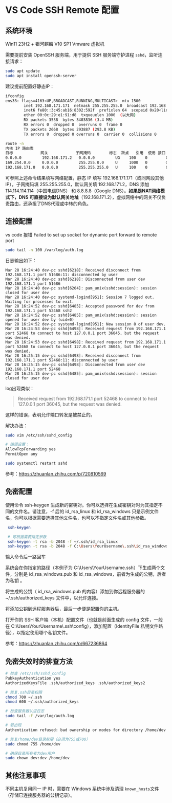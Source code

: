 # VS Code SSH Remote 配置

## 系统环境

Win11 23H2 + 银河麒麟 V10 SP1 Vmware 虚拟机

需要提前安装 OpenSSH 服务端，用于提供 SSH 服务端守护进程 `sshd`，监听连接请求：

```bash
sudo apt update
sudo apt install openssh-server
```

建议提前配置好静态IP：

```bash
ifconfig
ens33: flags=4163<UP,BROADCAST,RUNNING,MULTICAST>  mtu 1500
        inet 192.168.171.171  netmask 255.255.255.0  broadcast 192.168.171.255
        inet6 fe80::3c45:ab16:8302:592f  prefixlen 64  scopeid 0x20<link>
        ether 00:0c:29:e1:91:d8  txqueuelen 1000  (以太网)
        RX packets 3538  bytes 3403836 (3.4 MB)
        RX errors 0  dropped 0  overruns 0  frame 0
        TX packets 2668  bytes 293887 (293.8 KB)
        TX errors 0  dropped 0 overruns 0  carrier 0  collisions 0

route -n
内核 IP 路由表
目标            网关            子网掩码        标志  跃点   引用  使用 接口
0.0.0.0         192.168.171.2   0.0.0.0         UG    100    0        0 ens33
169.254.0.0     0.0.0.0         255.255.0.0     U     1000   0        0 ens33
192.168.171.0   0.0.0.0         255.255.255.0   U     100    0        0 ens33
```

可参照上述命令结果填写网络配置，静态 IP 填写 192.168.171.171（或同网段其他IP），子网掩码填 255.255.255.0，默认网关填 192.168.171.2，DNS 添加  114.114.114.114（中国电信DNS） 和 8.8.8.8（Google DNS）。**如果是NAT网络模式下，DNS 可直接设为默认网关地址**（192.168.171.2），虚拟网络中的网关不仅负责路由，还承担了DNS代理或中转的角色。

## 连接配置

vs code 报错 Failed to set up socket for dynamic port forward to remote port

```bash
sudo tail -n 100 /var/log/auth.log
```

日志输出如下：

```text
Mar 28 16:24:40 dev-pc sshd[6218]: Received disconnect from 192.168.171.1 port 51686:11: disconnected by user
Mar 28 16:24:40 dev-pc sshd[6218]: Disconnected from user dev 192.168.171.1 port 51686
Mar 28 16:24:40 dev-pc sshd[6204]: pam_unix(sshd:session): session closed for user dev
Mar 28 16:24:40 dev-pc systemd-logind[951]: Session 7 logged out. Waiting for processes to exit.
Mar 28 16:24:52 dev-pc sshd[6485]: Accepted password for dev from 192.168.171.1 port 52468 ssh2
Mar 28 16:24:52 dev-pc sshd[6485]: pam_unix(sshd:session): session opened for user dev by (uid=0)
Mar 28 16:24:52 dev-pc systemd-logind[951]: New session 8 of user dev.
Mar 28 16:24:53 dev-pc sshd[6498]: Received request from 192.168.171.1 port 52468 to connect to host 127.0.0.1 port 36045, but the request was denied.
Mar 28 16:24:53 dev-pc sshd[6498]: Received request from 192.168.171.1 port 52468 to connect to host 127.0.0.1 port 36045, but the request was denied.
Mar 28 16:25:15 dev-pc sshd[6498]: Received disconnect from 192.168.171.1 port 52468:11: disconnected by user
Mar 28 16:25:15 dev-pc sshd[6498]: Disconnected from user dev 192.168.171.1 port 52468
Mar 28 16:25:15 dev-pc sshd[6485]: pam_unix(sshd:session): session closed for user dev
```

log出现类似：

> Received request from 192.168.171.1 port 52468 to connect to host 127.0.0.1 port 36045, but the request was denied.

这样的错误，表明允许端口转发是被禁止的。

解决办法：

```bash
sudo vim /etc/ssh/sshd_config

# 编辑设置：
AllowTcpForwarding yes
PermitOpen any

sudo systemctl restart sshd
```

参考：<https://zhuanlan.zhihu.com/p/720810569>

## 免密配置

使用命令 ssh-keygen 生成新的密钥对。你可以选择在生成密钥对时为其指定不同的文件名。请注意，-f 后的 id_rsa_linux 和 id_rsa_windows 只是示例文件名，你可以根据需要选择其他文件名，也可以不指定文件名或其他参数。

```bash
 ssh-keygen

 # 可根据需要指定参数
 ssh-keygen -t rsa -b 2048 -f ~/.ssh/id_rsa_linux
 ssh-keygen -t rsa -b 2048 -f C:\Users\YourUsername\.ssh\id_rsa_windows
```

输入命令后一路回车

系统会在你指定的路径（本例子为 C:\Users\YourUsername\.ssh）下生成两个文件，分别是 id_rsa_windows.pub 和 id_rsa_windows，前者为生成的公钥，后者为私钥 。

将生成的公钥（ id_rsa_windows.pub 的内容）添加到你远程服务器的 ~/.ssh/authorized_keys 文件中，以允许连接。

将添加公钥到远程服务器后，最后一步便是配置你的主机。

打开你的 SSH 客户端（本机）配置文件（也就是前面生成的 config 文件，一般在 C:\Users\YourUsername\\.ssh\config），添加配置（IdentityFile 私钥文件路径），以指定使用哪个私钥文件。

参考：<https://zhuanlan.zhihu.com/p/667236864>

## 免密失效时的排查方法

```bash
# 检查 /etc/ssh/sshd_config
PubkeyAuthentication yes
AuthorizedKeysFile .ssh/authorized_keys .ssh/authorized_keys2

# 修复.ssh目录权限
chmod 700 ~/.ssh
chmod 600 ~/.ssh/authorized_keys

# 检查服务器认证日志
sudo tail -f /var/log/auth.log

# 若出现
Authentication refused: bad ownership or modes for directory /home/dev

# 修复/home/dev目录权限（必须为755或700）
sudo chmod 755 /home/dev

# 确保目录所有者为dev用户
sudo chown dev:dev /home/dev
```

## 其他注意事项

不同主机复用同一 IP 时，需要在 Windows 系统中涉及清理 `known_hosts`文件（存储已连接服务器的公钥记录）。
